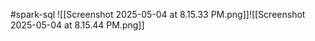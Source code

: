  #spark-sql 
![[Screenshot 2025-05-04 at 8.15.33 PM.png]]![[Screenshot 2025-05-04 at 8.15.44 PM.png]]

